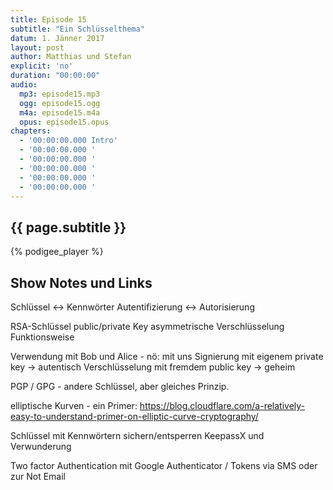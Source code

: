 ```yaml
---
title: Episode 15
subtitle: "Ein Schlüsselthema"
datum: 1. Jänner 2017
layout: post
author: Matthias und Stefan
explicit: 'no'
duration: "00:00:00"
audio:
  mp3: episode15.mp3
  ogg: episode15.ogg
  m4a: episode15.m4a
  opus: episode15.opus
chapters:
  - '00:00:00.000 Intro'
  - '00:00:00.000 '
  - '00:00:00.000 '
  - '00:00:00.000 '
  - '00:00:00.000 '
  - '00:00:00.000 '
---
```


## {{ page.subtitle }}

{% podigee_player %}

## Show Notes und Links

Schlüssel <-> Kennwörter
Autentifizierung <-> Autorisierung

RSA-Schlüssel
public/private Key
asymmetrische Verschlüsselung
Funktionsweise

Verwendung mit Bob und Alice - nö: mit uns
Signierung mit eigenem private key -> autentisch
Verschlüsselung mit fremdem public key -> geheim

PGP / GPG - andere Schlüssel, aber gleiches Prinzip.

elliptische Kurven - ein Primer: https://blog.cloudflare.com/a-relatively-easy-to-understand-primer-on-elliptic-curve-cryptography/

Schlüssel mit Kennwörtern sichern/entsperren
KeepassX und Verwunderung

Two factor Authentication mit Google Authenticator / Tokens via SMS oder zur Not Email

